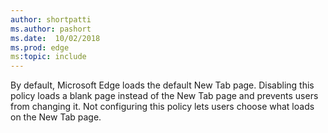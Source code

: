 ```yaml
---
author: shortpatti
ms.author: pashort
ms.date:  10/02/2018
ms.prod: edge
ms:topic: include
---
```


By default, Microsoft Edge loads the default New Tab page. Disabling this policy loads a blank page instead of the New Tab page and prevents users from changing it. Not configuring this policy lets users choose what loads on the New Tab page.